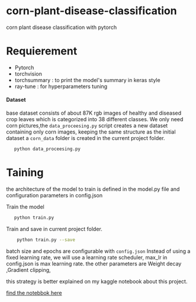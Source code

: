 # corn-plant-disease-classification
corn plant disease classification with pytorch


# Requierement
* Pytorch
* torchvision
* torchsummary :     to print the model's summary in keras style
* ray-tune   :  for hyperparameters tuning
#### Dataset
 base dataset consists of about 87K rgb images of healthy and diseased crop leaves which is categorized into 38 different classes. 
 We only need corn pictures,the `data_proceesing.py` script creates a new dataset containing only corn images, keeping the same structure as the initial dataset
 a `corn_data` folder is created in the current project folder.
 ```bash
    python data_proceesing.py
```

# Taining
the architecture of the model to train is defined in the model.py file and configuration parameters in config.json

Train the model
 ```bash
    python train.py
```
Train and save in current project folder.
```bash
    python train.py --save
```

batch size and epochs are configurable with `config.json`
Instead of using a fixed learning rate, we will use a learning rate scheduler, max_lr in config.json is max learning rate. the other parameters are Weight decay ,Gradient clipping,

this strategy is better explained on my kaggle notebook about this project.

 [find the notebbok here](https://www.kaggle.com/code/charbelsan/classification-des-maladies-du-mais)


